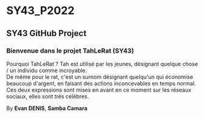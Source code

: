 # SY43_P2022
## SY43 GitHub Project 

### Bienvenue dans le projet TahLeRat (SY43)

Pourquoi TahLeRat ? Tah est utilisé par les jeunes, désignant quelque chose / un individu comme incroyable.  
De même pour le rat, c'est un surnom désignant quelqu'un qui économise beaucoup d'argent, en faisant des actions inconcevables en temps normal.  
Ces deux expressions sont mises en avant en ce moment sur les réseaux sociaux, elles sont très célèbres.  

By **Evan DENIS**, **Samba Camara**  

